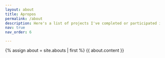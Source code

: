 ```yaml
---
layout: about
title: Apropos
permalink: /about
description: Here's a list of projects I've completed or participated in.
nav: true
nav_order: 6

---
```

{% assign about = site.abouts | first %} {{ about.content }}